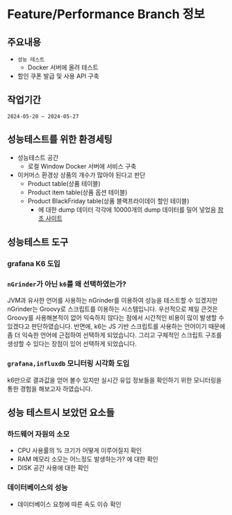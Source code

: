# Feature/Performance Branch 정보

## 주요내용
+ `성능 테스트`
  + Docker 서버에 올려 테스트
+ 할인 쿠폰 발급 및 사용 API 구축


## 작업기간
`2024-05-20 ~ 2024-05-27`


## 성능테스트를 위한 환경세팅
+ 성능테스트 공간
  + 로컬 Window Docker 서버에 서비스 구축
+ 이커머스 환경상 상품의 개수가 많아야 된다고 판단
  + Product table(상품 테이블)
  + Product item table(상품 옵션 테이블)
  + Product BlackFriday table(상품 블랙프라이데이 할인 테이블)
    + 에 대한 dump 데이터 각각에 10000개의 dump 데이터를 밀어 넣었음 [참조 사이트](https://www.mockaroo.com/)


## 성능테스트 도구

### grafana K6 도입
### `nGrinder`가 아닌 `k6`를 왜 선택하였는가?
JVM과 유사한 언어를 사용하는 nGrinder를 이용하여 성능을 테스트할 수 있겠지만 nGrinder는 Groovy로 스크립트를 이용하는 시스템입니다.
우선적으로 제일 큰것은 Groovy를 사용해본적이 없어 익숙하지 않다는 점에서 시간적인 비용이 많이 발생할 수 있겠다고 판단하였습니다.
반면에, k6는 JS 기반 스크립트를 사용하는 언어이기 때문에 좀 더 익숙한 언어에 근접하여 선택하게 되었습니다. 그리고 구체적인 스크립트 구조를 생성할 수 있다는 장점이 있어 선택하게 되었습니다.

### `grafana,influxdb` 모니터링 시각화 도입
k6만으로 결과값을 얻어 볼수 있지만 실시간 유입 정보들을 확인하기 위한 모니터링을 통한 경험을 해보고자 하였습니다.


## 성능 테스트시 보았던 요소들
### 하드웨어 자원의 소모
+ CPU 사용률의 % 크기가 어떻게 이루어질지 확인
+ RAM 메모리 소모는 어느정도 발생하는가? 에 대한 확인
+ DISK 공간 사용에 대한 확인

### 데이터베이스의 성능
+ 데이터베이스 요청에 따른 속도 이슈 확인
